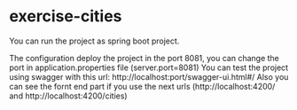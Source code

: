 # exercise-cities

You can run the project as spring boot project.

The configuration deploy the project in the port 8081, you can change the port in application.properties file (server.port=8081)
You can test the project using swagger with this url: http://localhost:port/swagger-ui.html#/
Also you can see the fornt end part if you use the next urls (http://localhost:4200/ and http://localhost:4200/cities)
